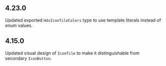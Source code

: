 ## 4.23.0

Updated exported `HdsIconTileColors` type to use template literals instead of enum values.


## 4.15.0

Updated visual design of `IconTile` to make it distinguishable from secondary `IconButton`.
